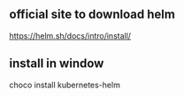 ## official site to download helm
https://helm.sh/docs/intro/install/
## install in window
choco install kubernetes-helm